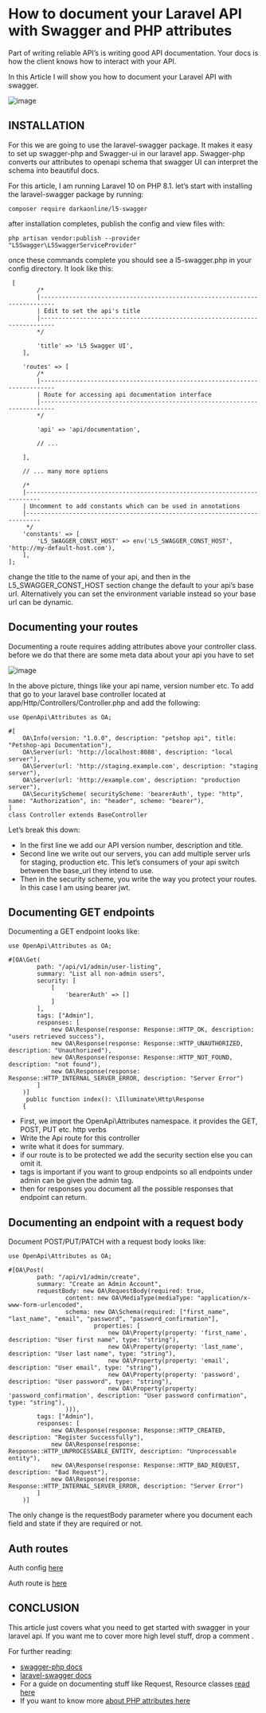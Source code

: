 # How to document your Laravel API with Swagger and PHP attributes

Part of writing reliable API’s is writing good API documentation. Your docs is how the client knows how to interact with your API.

In this Article I will show you how to document your Laravel API with swagger.

![image](https://github.com/GrytsenkoAndrey/ed-laravel-swagger-attribute-docs/assets/63291871/f6fadaed-d580-4418-b435-fba91b34591a)

## INSTALLATION

For this we are going to use the laravel-swagger package. It makes it easy to set up swagger-php and Swagger-ui in our laravel app. Swagger-php converts our attributes to openapi schema that swagger UI can interpret the schema into beautiful docs.

For this article, I am running Laravel 10 on PHP 8.1. let’s start with installing the laravel-swagger package by running:

```
composer require darkaonline/l5-swagger
```

after installation completes, publish the config and view files with:

```
php artisan vendor:publish --provider "L5Swagger\L5SwaggerServiceProvider"
```

once these commands complete you should see a l5-swagger.php in your config directory. It look like this:

```
 [
        /*
        |--------------------------------------------------------------------------
        | Edit to set the api's title
        |--------------------------------------------------------------------------
        */

        'title' => 'L5 Swagger UI',
    ],

    'routes' => [
        /*
        |--------------------------------------------------------------------------
        | Route for accessing api documentation interface
        |--------------------------------------------------------------------------
        */

        'api' => 'api/documentation',

        // ...

    ],

    // ... many more options

    /*
    |--------------------------------------------------------------------------
    | Uncomment to add constants which can be used in annotations
    |--------------------------------------------------------------------------
     */
    'constants' => [
        'L5_SWAGGER_CONST_HOST' => env('L5_SWAGGER_CONST_HOST', 'http://my-default-host.com'),
    ],
];
```

change the title to the name of your api, and then in the L5_SWAGGER_CONST_HOST section change the default to your api’s base url. Alternatively you can set the environment variable instead so your base url can be dynamic.

## Documenting your routes

Documenting a route requires adding attributes above your controller class. before we do that there are some meta data about your api you have to set

![image](https://github.com/GrytsenkoAndrey/ed-laravel-swagger-attribute-docs/assets/63291871/c473dc70-2c1d-48b4-91bb-b2c8f17d3972)


In the above picture, things like your api name, version number etc. To add that go to your laravel base controller located at app/Http/Controllers/Controller.php and add the following:

```
use OpenApi\Attributes as OA;

#[
    OA\Info(version: "1.0.0", description: "petshop api", title: "Petshop-api Documentation"),
    OA\Server(url: 'http://localhost:8088', description: "local server"),
    OA\Server(url: 'http://staging.example.com', description: "staging server"),
    OA\Server(url: 'http://example.com', description: "production server"),
    OA\SecurityScheme( securityScheme: 'bearerAuth', type: "http", name: "Authorization", in: "header", scheme: "bearer"),
]
class Controller extends BaseController
```

Let’s break this down:

- In the first line we add our API version number, description and title.
- Second line we write out our servers, you can add multiple server urls for staging, production etc. This let’s consumers of your api switch between the base_url they intend to use.
- Then in the security scheme, you write the way you protect your routes. In this case I am using bearer jwt.


## Documenting GET endpoints

Documenting a GET endpoint looks like:

```
use OpenApi\Attributes as OA;
 
#[OA\Get(
        path: "/api/v1/admin/user-listing",
        summary: "List all non-admin users",
        security: [
            [
                'bearerAuth' => []
            ]
        ],
        tags: ["Admin"],
        responses: [
            new OA\Response(response: Response::HTTP_OK, description: "users retrieved success"),
            new OA\Response(response: Response::HTTP_UNAUTHORIZED, description: "Unauthorized"),
            new OA\Response(response: Response::HTTP_NOT_FOUND, description: "not found"),
            new OA\Response(response: Response::HTTP_INTERNAL_SERVER_ERROR, description: "Server Error")
        ]
    )]
     public function index(): \Illuminate\Http\Response
    {
```

- First, we import the OpenApi\Attributes namespace. it provides the GET, POST, PUT etc. http verbs
- Write the Api route for this controller
- write what it does for summary.
- if our route is to be protected we add the security section else you can omit it.
- tags is important if you want to group endpoints so all endpoints under admin can be given the admin tag.
- then for responses you document all the possible responses that endpoint can return.


## Documenting an endpoint with a request body

Document POST/PUT/PATCH with a request body looks like:

```
use OpenApi\Attributes as OA;   

#[OA\Post(
        path: "/api/v1/admin/create",
        summary: "Create an Admin Account",
        requestBody: new OA\RequestBody(required: true,
                content: new OA\MediaType(mediaType: "application/x-www-form-urlencoded",
                schema: new OA\Schema(required: ["first_name", "last_name", "email", "password", "password_confirmation"],
                        properties: [
                            new OA\Property(property: 'first_name', description: "User first name", type: "string"),
                            new OA\Property(property: 'last_name', description: "User last name", type: "string"),
                            new OA\Property(property: 'email', description: "User email", type: "string"),
                            new OA\Property(property: 'password', description: "User password", type: "string"),
                            new OA\Property(property: 'password_confirmation', description: "User password confirmation", type: "string"),
                ))),
        tags: ["Admin"],
        responses: [
            new OA\Response(response: Response::HTTP_CREATED, description: "Register Successfully"),
            new OA\Response(response: Response::HTTP_UNPROCESSABLE_ENTITY, description: "Unprocessable entity"),
            new OA\Response(response: Response::HTTP_BAD_REQUEST, description: "Bad Request"),
            new OA\Response(response: Response::HTTP_INTERNAL_SERVER_ERROR, description: "Server Error")
        ]
    )]
```

The only change is the requestBody parameter where you document each field and state if they are required or not.

## Auth routes

Auth config [here](https://github.com/GrytsenkoAndrey/adwisep-subs-mgmt.local/blob/master/config/auth.php#L44)

Auth route is [here](https://github.com/GrytsenkoAndrey/adwisep-subs-mgmt.local/blob/master/app/Http/Controllers/Api/V1/ApiController.php#L18)


## CONCLUSION

This article just covers what you need to get started with swagger in your laravel api. If you want me to cover more high level stuff, drop a comment .

For further reading:

- [swagger-php docs](http://zircote.github.io/swagger-php/)
- [laravel-swagger docs](https://github.com/DarkaOnLine/L5-Swagger)
- For a guide on documenting stuff like Request, Resource classes [read here](https://blog.quickadminpanel.com/laravel-api-documentation-with-openapiswagger/)
- If you want to know more [about PHP attributes here](https://stitcher.io/blog/attributes-in-php-8)
